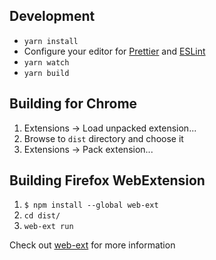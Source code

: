 ## Development
* `yarn install`
* Configure your editor for [Prettier](https://prettier.io/) and [ESLint](https://eslint.org/)
* `yarn watch`
* `yarn build`

## Building for Chrome

1. Extensions -> Load unpacked extension...
2. Browse to `dist` directory and choose it
3. Extensions -> Pack extension...

## Building Firefox WebExtension

1. `$ npm install --global web-ext`
2. `cd dist/`
2. `web-ext run`

Check out [web-ext](https://github.com/mozilla/web-ext) for more information
